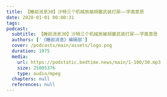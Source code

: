 ```yaml
---
title: 【睡前消息30】沙特三个机械旅被胡塞武装打尿——字面意思
date: 2020-01-01 00:00:31
tags:
podcast:
  subtitle: 【睡前消息30】沙特三个机械旅被胡塞武装打尿——字面意思
  authors: ['《睡前消息》编辑部']
  cover: /podcasts/main/assets/logo.png
  duration: 1075
  media:
    url: https://podstatic.bedtime.news/main/1-100/30.mp3
    size: 25805376
    type: audio/mpeg
  chapters: null
  references: null
---
```

